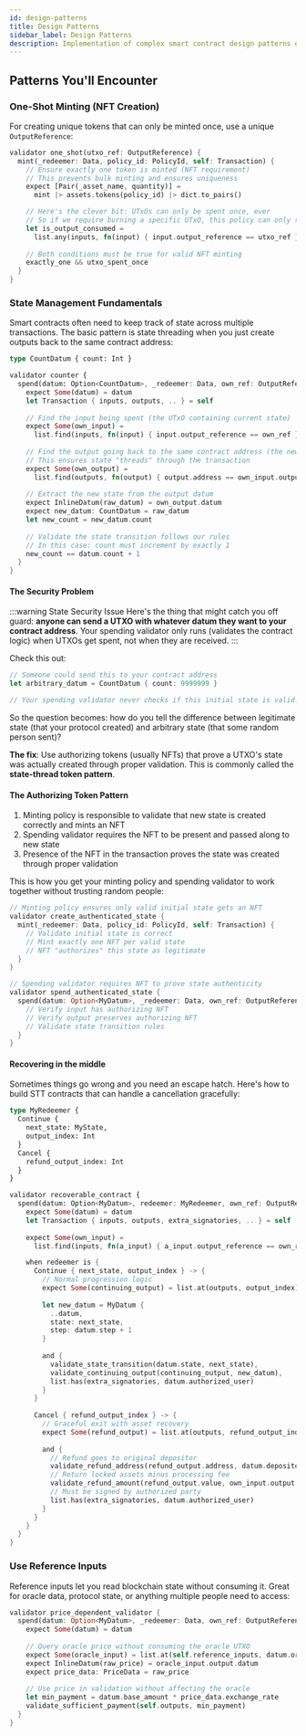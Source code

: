 ```yaml
---
id: design-patterns
title: Design Patterns
sidebar_label: Design Patterns
description: Implementation of complex smart contract design patterns on Cardano using Aiken
---
```


## Patterns You'll Encounter

### One-Shot Minting (NFT Creation)

For creating unique tokens that can only be minted once, use a unique `OutputReference`:

```rust title="One-Shot Minting (NFT Creation)"
validator one_shot(utxo_ref: OutputReference) {
  mint(_redeemer: Data, policy_id: PolicyId, self: Transaction) {
    // Ensure exactly one token is minted (NFT requirement)
    // This prevents bulk minting and ensures uniqueness
    expect [Pair(_asset_name, quantity)] = 
      mint |> assets.tokens(policy_id) |> dict.to_pairs()

    // Here's the clever bit: UTxOs can only be spent once, ever
    // So if we require burning a specific UTxO, this policy can only run once
    let is_output_consumed = 
      list.any(inputs, fn(input) { input.output_reference == utxo_ref })
    
    // Both conditions must be true for valid NFT minting
    exactly_one && utxo_spent_once
  }
}
```

### State Management Fundamentals

Smart contracts often need to keep track of state across multiple transactions. The basic pattern is state threading when you just create outputs back to the same contract address:

```rust title="State Threading Counter"
type CountDatum { count: Int }

validator counter {
  spend(datum: Option<CountDatum>, _redeemer: Data, own_ref: OutputReference, self: Transaction) {
    expect Some(datum) = datum
    let Transaction { inputs, outputs, .. } = self
    
    // Find the input being spent (the UTxO containing current state)
    expect Some(own_input) = 
      list.find(inputs, fn(input) { input.output_reference == own_ref })
    
    // Find the output going back to the same contract address (the new state)
    // This ensures state "threads" through the transaction
    expect Some(own_output) = 
      list.find(outputs, fn(output) { output.address == own_input.output.address })
    
    // Extract the new state from the output datum
    expect InlineDatum(raw_datum) = own_output.datum
    expect new_datum: CountDatum = raw_datum
    let new_count = new_datum.count
    
    // Validate the state transition follows our rules
    // In this case: count must increment by exactly 1
    new_count == datum.count + 1
  }
}
```

#### The Security Problem

:::warning State Security Issue
Here's the thing that might catch you off guard: **anyone can send a UTXO with whatever datum they want to your contract address**. Your spending validator only runs (validates the contract logic) when UTXOs get spent, not when they are received.
:::

Check this out:

```rust title="⚠️ Security Problem"
// Someone could send this to your contract address
let arbitrary_datum = CountDatum { count: 9999999 }

// Your spending validator never checks if this initial state is valid!
```

So the question becomes: how do you tell the difference between legitimate state (that your protocol created) and arbitrary state (that some random person sent)?

**The fix**: Use authorizing tokens (usually NFTs) that prove a UTXO's state was actually created through proper validation. This is commonly called the **state-thread token pattern**.

#### The Authorizing Token Pattern

1. Minting policy is responsible to validate that new state is created correctly and mints an NFT
2. Spending validator requires the NFT to be present and passed along to new state  
3. Presence of the NFT in the transaction proves the state was created through proper validation

This is how you get your minting policy and spending validator to work together without trusting random people:

```rust title="Authenticated State Pattern"
// Minting policy ensures only valid initial state gets an NFT
validator create_authenticated_state {
  mint(_redeemer: Data, policy_id: PolicyId, self: Transaction) {
    // Validate initial state is correct
    // Mint exactly one NFT per valid state
    // NFT "authorizes" this state as legitimate
  }
}

// Spending validator requires NFT to prove state authenticity  
validator spend_authenticated_state {
  spend(datum: Option<MyDatum>, _redeemer: Data, own_ref: OutputReference, self: Transaction) {
    // Verify input has authorizing NFT
    // Verify output preserves authorizing NFT  
    // Validate state transition rules
  }
}
```

#### Recovering in the middle

Sometimes things go wrong and you need an escape hatch. Here's how to build STT contracts that can handle a cancellation gracefully:

```rust title="Recoverable Contract with Cancellation"
type MyRedeemer {
  Continue { 
    next_state: MyState,
    output_index: Int 
  }
  Cancel { 
    refund_output_index: Int 
  }
}

validator recoverable_contract {
  spend(datum: Option<MyDatum>, redeemer: MyRedeemer, own_ref: OutputReference, self: Transaction) {
    expect Some(datum) = datum
    let Transaction { inputs, outputs, extra_signatories, .. } = self
    
    expect Some(own_input) = 
      list.find(inputs, fn(a_input) { a_input.output_reference == own_ref })

    when redeemer is {
      Continue { next_state, output_index } -> {
        // Normal progression logic
        expect Some(continuing_output) = list.at(outputs, output_index)
        
        let new_datum = MyDatum { 
          ..datum, 
          state: next_state,
          step: datum.step + 1 
        }
        
        and {
          validate_state_transition(datum.state, next_state),
          validate_continuing_output(continuing_output, new_datum),
          list.has(extra_signatories, datum.authorized_user)
        }
      }
      
      Cancel { refund_output_index } -> {
        // Graceful exit with asset recovery
        expect Some(refund_output) = list.at(outputs, refund_output_index)
        
        and {
          // Refund goes to original depositor
          validate_refund_address(refund_output.address, datum.depositor),
          // Return locked assets minus processing fee
          validate_refund_amount(refund_output.value, own_input.output.value),
          // Must be signed by authorized party
          list.has(extra_signatories, datum.authorized_user)
        }
      }
    }
  }
}
```

### Use Reference Inputs

Reference inputs let you read blockchain state without consuming it. Great for oracle data, protocol state, or anything multiple people need to access:

```rust title="Using Reference Inputs for Oracle Data"
validator price_dependent_validator {
  spend(datum: Option<MyDatum>, _redeemer: Data, own_ref: OutputReference, self: Transaction) {
    expect Some(datum) = datum
    
    // Query oracle price without consuming the oracle UTXO
    expect Some(oracle_input) = list.at(self.reference_inputs, datum.oracle_index)
    expect InlineDatum(raw_price) = oracle_input.output.datum
    expect price_data: PriceData = raw_price
    
    // Use price in validation without affecting the oracle
    let min_payment = datum.base_amount * price_data.exchange_rate
    validate_sufficient_payment(self.outputs, min_payment)
  }
}
```

